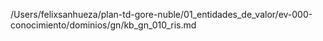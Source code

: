 /Users/felixsanhueza/plan-td-gore-nuble/01_entidades_de_valor/ev-000-conocimiento/dominios/gn/kb_gn_010_ris.md